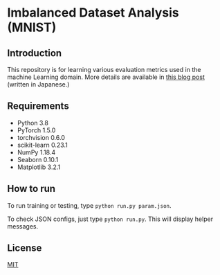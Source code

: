 Imbalanced Dataset Analysis (MNIST)
===

## Introduction
This repository is for learning various evaluation metrics used in the machine Learning domain. More details are available in [this blog post](https://gucci-j.github.io/imbalanced-analysis/) (written in Japanese.) 

## Requirements  
* Python 3.8
* PyTorch 1.5.0
* torchvision 0.6.0
* scikit-learn 0.23.1
* NumPy 1.18.4
* Seaborn 0.10.1
* Matplotlib 3.2.1

## How to run
To run training or testing, type `python run.py param.json`.

To check JSON configs, just type `python run.py`. This will display helper messages.

## License  
[MIT](./LICENSE)